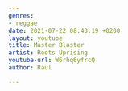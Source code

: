 ```yaml
---
genres:
- reggae
date: 2021-07-22 08:43:19 +0200
layout: youtube
title: Master Blaster
artist: Roots Uprising
youtube-url: W6rhq6yfrcQ
author: Raul

---
```

